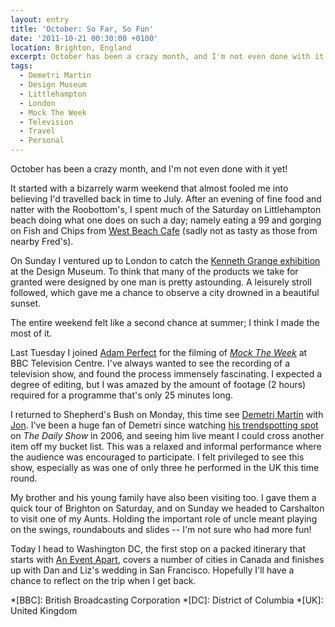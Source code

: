 ```yaml
---
layout: entry
title: 'October: So Far, So Fun'
date: '2011-10-21 00:30:00 +0100'
location: Brighton, England
excerpt: October has been a crazy month, and I'm not even done with it yet!
tags:
  - Demetri Martin
  - Design Museum
  - Littlehampton
  - London
  - Mock The Week
  - Television
  - Travel
  - Personal
---
```

October has been a crazy month, and I'm not even done with it yet!

It started with a bizarrely warm weekend that almost fooled me into believing I'd travelled back in time to July. After an evening of fine food and natter with the Roobottom's, I spent much of the Saturday on Littlehampton beach doing what one does on such a day; namely eating a 99 and gorging on Fish and Chips from [West Beach Cafe][1] (sadly not as tasty as those from nearby Fred's).

On Sunday I ventured up to London to catch the [Kenneth Grange exhibition][2] at the Design Museum. To think that many of the products we take for granted were designed by one man is pretty astounding. A leisurely stroll followed, which gave me a chance to observe a city drowned in a beautiful sunset.

The entire weekend felt like a second chance at summer; I think I made the most of it.

Last Tuesday I joined [Adam Perfect][3] for the filming of <cite>[Mock The Week][4]</cite> at BBC Television Centre. I've always wanted to see the recording of a television show, and found the process immensely fascinating. I expected a degree of editing, but I was amazed by the amount of footage (2 hours) required for a programme that's only 25 minutes long.

I returned to Shepherd's Bush on Monday, this time see [Demetri Martin][5] with [Jon][6]. I've been a huge fan of Demetri since watching [his trendspotting spot][7] on <cite>The Daily Show</cite> in 2006, and seeing him live meant I could cross another item off my bucket list. This was a relaxed and informal performance where the audience was encouraged to participate. I felt privileged to see this show, especially as was one of only three he performed in the UK this time round.

My brother and his young family have also been visiting too. I gave them a quick tour of Brighton on Saturday, and on Sunday we headed to Carshalton to visit one of my Aunts. Holding the important role of uncle meant playing on the swings, roundabouts and slides -- I'm not sure who had more fun!

Today I head to Washington DC, the first stop on a packed itinerary that starts with [An Event Apart][8], covers a number of cities in Canada and finishes up with Dan and Liz's wedding in San Francisco. Hopefully I'll have a chance to reflect on the trip when I get back.

[1]: http://www.westbeachcafe.co.uk/
[2]: http://designmuseum.org/exhibitions/2011/kenneth-grange
[3]: http://adamperfect.com/
[4]: http://mocktheweek.tv/
[5]: http://demetrimartin.com/
[6]: http://roobottom.com/
[7]: http://www.milkandcookies.com/link/42199/detail/
[8]: http://aneventapart.com/2011/dc/

*[BBC]: British Broadcasting Corporation
*[DC]: District of Columbia
*[UK]: United Kingdom
